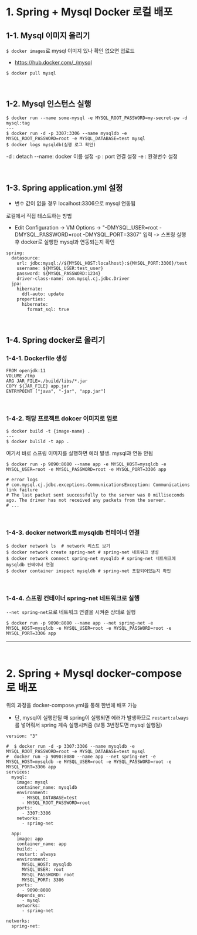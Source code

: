 # 1. Spring + Mysql Docker 로컬 배포
## 1-1. Mysql 이미지 올리기
`$ docker images`로 mysql 이미지 있나 확인 없으면 업로드 
- https://hub.docker.com/_/mysql
~~~
$ docker pull mysql
~~~

<br>

## 1-2. Mysql 인스턴스 실행
~~~
$ docker run --name some-mysql -e MYSQL_ROOT_PASSWORD=my-secret-pw -d mysql:tag
---
$ docker run -d -p 3307:3306 --name mysqldb -e MYSQL_ROOT_PASSWORD=root -e MYSQL_DATABASE=test mysql
$ docker logs mysqldb(실행 로그 확인)
~~~
-d : detach
--name:  docker 이름 설정
-p : port 연결 설정
-e : 환경변수 설정

<br>

## 1-3. Spring application.yml 설정
- 변수 값이 없을 경우 localhost:3306으로 mysql 연동됨 

로컬에서 직접 테스트하는 방법
- Edit Configuration -> VM Options -> "-DMYSQL_USER=root -DMYSQL_PASSWORD=root -DMYSQL_PORT=3307" 입력 -> 스프링 실행 후 docker로 실행한 mysql과 연동되는지 확인
~~~
spring:
  datasource:
    url: jdbc:mysql://${MYSQL_HOST:localhost}:${MYSQL_PORT:3306}/test
    username: ${MYSQL_USER:test_user}
    password: ${MYSQL_PASSWORD:1234}
    driver-class-name: com.mysql.cj.jdbc.Driver
  jpa:
    hibernate:
      ddl-auto: update
    properties:
      hibernate:
        format_sql: true
~~~

<br>

## 1-4. Spring docker로 올리기
### 1-4-1. Dockerfile 생성
~~~
FROM openjdk:11
VOLUME /tmp
ARG JAR_FILE=./build/libs/*.jar
COPY ${JAR_FILE} app.jar
ENTRYPOINT ["java", "-jar", "app.jar"]
~~~

<br>

### 1-4-2. 해당 프로젝트 dokcer 이미지로 업로
~~~
$ docker build -t {image-name} .
---
$ docker bulild -t app .
~~~

여기서 바로 스프링 이미지를 실행하면 에러 발생. mysql과 연동 안됨
~~~
$ docker run -p 9090:8080 --name app -e MYSQL_HOST=mysqldb -e MYSQL_USER=root -e MYSQL_PASSWORD=root -e MYSQL_PORT=3306 app

# error logs
# com.mysql.cj.jdbc.exceptions.CommunicationsException: Communications link failure
# The last packet sent successfully to the server was 0 milliseconds ago. The driver has not received any packets from the server.
# ...
~~~

<br>

### 1-4-3. docker network로 mysqldb 컨테이너 연결
~~~
$ docker network ls  # network 리스트 보기
$ docker network create spring-net # spring-net 네트워크 생성
$ docker network connect spring-net mysqldb # spring-net 네트워크에 mysqldb 컨테이너 연결
$ docker container inspect mysqldb # spring-net 포함되어있는지 확인
~~~

<br>

### 1-4-4. 스프링 컨테이너 spring-net 네트워크로 실행
`--net spring-net`으로 네트워크 연결을 시켜준 상태로 실행 
~~~
$ docker run -p 9090:8080 --name app --net spring-net -e MYSQL_HOST=mysqldb -e MYSQL_USER=root -e MYSQL_PASSWORD=root -e MYSQL_PORT=3306 app
~~~

---

<br>

# 2. Spring + Mysql docker-compose로 배포
위의 과정을 docker-compose.yml을 통해 한번에 배포 가능
- 단, mysql이 실행안될 때 spring이 실행되면 에러가 발생하므로 `restart:always`를 넣어줘서 spring 계속 실행시켜줌 (보통 3번정도면 mysql 실행됨)
~~~
version: "3"

#  $ docker run -d -p 3307:3306 --name mysqldb -e MYSQL_ROOT_PASSWORD=root -e MYSQL_DATABASE=test mysql
#  docker run -p 9090:8080 --name app --net spring-net -e MYSQL_HOST=mysqldb -e MYSQL_USER=root -e MYSQL_PASSWORD=root -e MYSQL_PORT=3306 app
services:
  mysql:
    image: mysql
    container_name: mysqldb
    environment:
      - MYSQL_DATABASE=test
      - MYSQL_ROOT_PASSWORD=root
    ports:
      - 3307:3306
    networks:
      - spring-net

  app:
    image: app
    container_name: app
    build: .
    restart: always
    environment:
      MYSQL_HOST: mysqldb
      MYSQL_USER: root
      MYSQL_PASSWORD: root
      MYSQL_PORT: 3306
    ports:
      - 9090:8080
    depends_on:
      - mysql
    networks:
      - spring-net

networks:
  spring-net:
~~~







